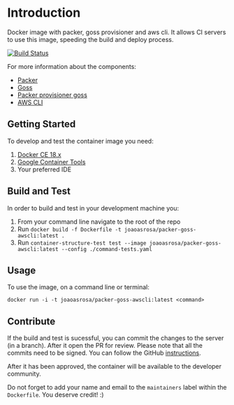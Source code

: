 # Introduction
Docker image with packer, goss provisioner and aws cli. It allows CI servers to use this image, speeding the build and deploy process.

[![Build Status](https://dev.azure.com/joaoasrosa/joaoasrosa/_apis/build/status/joaoasrosa.packer-goss-docker)](https://dev.azure.com/joaoasrosa/joaoasrosa/_build/latest?definitionId=4)

For more information about the components:
- [Packer](https://www.packer.io/)
- [Goss](https://github.com/aelsabbahy/goss)
- [Packer provisioner goss](https://github.com/YaleUniversity/packer-provisioner-goss)
- [AWS CLI](https://aws.amazon.com/cli/)

## Getting Started
To develop and test the container image you need:
1. [Docker CE 18.x](https://www.docker.com/) 
2. [Google Container Tools](https://github.com/GoogleContainerTools/)
3. Your preferred IDE

## Build and Test
In order to build and test in your development machine you:
1. From your command line navigate to the root of the repo
2. Run `docker build -f Dockerfile -t joaoasrosa/packer-goss-awscli:latest .`
3. Run `container-structure-test test --image joaoasrosa/packer-goss-awscli:latest --config ./command-tests.yaml`

## Usage
To use the image, on a command line or terminal:
```shell
docker run -i -t joaoasrosa/packer-goss-awscli:latest <command>
```

## Contribute
If the build and test is sucessful, you can commit the changes to the server (in a branch). After it open the PR for review. Please note that all the commits need to be signed. You can follow the GitHub [instructions](https://help.github.com/articles/signing-commits/).

After it has been approved, the container will be available to the developer community.

Do not forget to add your name and email to the `maintainers` label within the `Dockerfile`. You deserve credit! :)